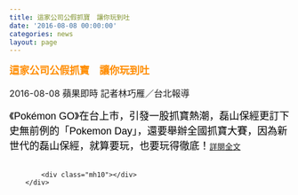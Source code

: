 ```yaml
---
title: 這家公司公假抓寶　讓你玩到吐
date: '2016-08-08 00:00:00'
categories: news
layout: page
---
```


<div class="text">
			<div>
	<div>
		<span style="color: rgb(255, 140, 0);"><span style="font-size: 18px;"><strong>這家公司公假抓寶　讓你玩到吐</strong></span></span></div>
	<div>
		<br>
		<span style="font-size: 16px;">2016-08-08 蘋果即時</span><span style="font-size: 16px;">&nbsp;記者林巧雁／台北報導</span></div>
	<div>
		&nbsp;</div>
	<span style="color: rgb(0, 0, 0); font-family: Helvetica, Verdana, Arial, sans-serif; font-size: 18px; line-height: 27px;">《Pokémon GO》在台上市，引發一股抓寶熱潮，磊山保經更訂下史無前例的「Pokemon Day」，還要舉辦全國抓寶大賽，因為新世代的磊山保經，就算要玩，也要玩得徹底！</span><a href="http://www.appledaily.com.tw/realtimenews/article/new/20160808/924578/">詳閱全文</a></div>
<div>
	&nbsp;</div>

			<div class="mh10"></div>
		</div>